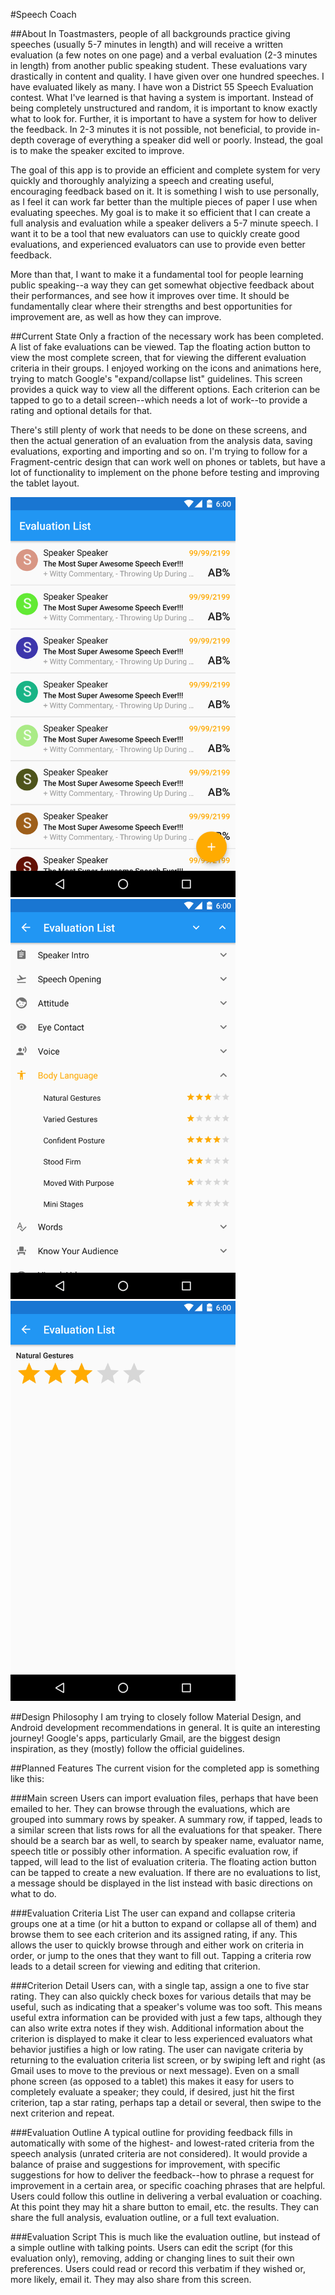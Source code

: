 #Speech Coach

##About
In Toastmasters, people of all backgrounds practice giving speeches (usually 5-7 minutes in length) and will receive a written evaluation (a few notes on one page) and a verbal evaluation (2-3 minutes in length) from another public speaking student. These evaluations vary drastically in content and quality. I have given over one hundred speeches. I have evaluated likely as many. I have won a District 55 Speech Evaluation contest. What I've learned is that having a system is important. Instead of being completely unstructured and random, it is important to know exactly what to look for. Further, it is important to have a system for how to deliver the feedback. In 2-3 minutes it is not possible, not beneficial, to provide in-depth coverage of everything a speaker did well or poorly. Instead, the goal is to make the speaker excited to improve.

The goal of this app is to provide an efficient and complete system for very quickly and thoroughly analyizing a speech and creating useful, encouraging feedback based on it. It is something I wish to use personally, as I feel it can work far better than the multiple pieces of paper I use when evaluating speeches. My goal is to make it so efficient that I can create a full analysis and evaluation while a speaker delivers a 5-7 minute speech. I want it to be a tool that new evaluators can use to quickly create good evaluations, and experienced evaluators can use to provide even better feedback.

More than that, I want to make it a fundamental tool for people learning public speaking--a way they can get somewhat objective feedback about their performances, and see how it improves over time. It should be fundamentally clear where their strengths and best opportunities for improvement are, as well as how they can improve.

##Current State
Only a fraction of the necessary work has been completed. A list of fake evaluations can be viewed. Tap the floating action button to view the most complete screen, that for viewing the different evaluation criteria in their groups. I enjoyed working on the icons and animations here, trying to match Google's "expand/collapse list" guidelines. This screen provides a quick way to view all the different options. Each criterion can be tapped to go to a detail screen--which needs a lot of work--to provide a rating and optional details for that.

There's still plenty of work that needs to be done on these screens, and then the actual generation of an evaluation from the analysis data, saving evaluations, exporting and importing and so on. I'm trying to follow for a Fragment-centric design that can work well on phones or tablets, but have a lot of functionality to implement on the phone before testing and improving the tablet layout.

<img src="https://github.com/chadschultz/speech-coach/blob/master/device-2016-01-25-161330.png" width="360"/>

<img src="https://github.com/chadschultz/speech-coach/blob/master/device-2016-01-25-161601.png" width="360"/>

<img src="https://github.com/chadschultz/speech-coach/blob/master/device-2016-01-25-161633.png" width="360"/>

##Design Philosophy
I am trying to closely follow Material Design, and Android development recommendations in general. It is quite an interesting journey! Google's apps, particularly Gmail, are the biggest design inspiration, as they (mostly) follow the official guidelines.

##Planned Features
The current vision for the completed app is something like this:

###Main screen
Users can import evaluation files, perhaps that have been emailed to her. They can browse through the evaluations, which are grouped into summary rows by speaker. A summary row, if tapped, leads to a similar screen that lists rows for all the evaluations for that speaker. There should be a search bar as well, to search by speaker name, evaluator name, speech title or possibly other information. A specific evaluation row, if tapped, will lead to the list of evaluation criteria. The floating action button can be tapped to create a new evaluation. If there are no evaluations to list, a message should be displayed in the list instead with basic directions on what to do.

###Evaluation Criteria List
The user can expand and collapse criteria groups one at a time (or hit a button to expand or collapse all of them) and browse them to see each criterion and its assigned rating, if any. This allows the user to quickly browse through and either work on criteria in order, or jump to the ones that they want to fill out. Tapping a criteria row leads to a detail screen for viewing and editing that criterion.

###Criterion Detail
Users can, with a single tap, assign a one to five star rating. They can also quickly check boxes for various details that may be useful, such as indicating that a speaker's volume was too soft. This means useful extra information can be provided with just a few taps, although they can also write extra notes if they wish. Additional information about the criterion is displayed to make it clear to less experienced evaluators what behavior justifies a high or low rating. The user can navigate criteria by returning to the evaluation criteria list screen, or by swiping left and right (as Gmail uses to move to the previous or next message). Even on a small phone screen (as opposed to a tablet) this makes it easy for users to completely evaluate a speaker; they could, if desired, just hit the first criterion, tap a star rating, perhaps tap a detail or several, then swipe to the next criterion and repeat.

###Evaluation Outline
A typical outline for providing feedback fills in automatically with some of the highest- and lowest-rated criteria from the speech analysis (unrated criteria are not considered). It would provide a balance of praise and suggestions for improvement, with specific suggestions for how to deliver the feedback--how to phrase a request for improvement in a certain area, or specific coaching phrases that are helpful. Users could follow this outline in delivering a verbal evaluation or coaching. At this point they may hit a share button to email, etc. the results. They can share the full analysis, evaluation outline, or a full text evaluation.

###Evaluation Script
This is much like the evaluation outline, but instead of a simple outline with talking points. Users can edit the script (for this evaluation only), removing, adding or changing lines to suit their own preferences. Users could read or record this verbatim if they wished or, more likely, email it. They may also share from this screen.
